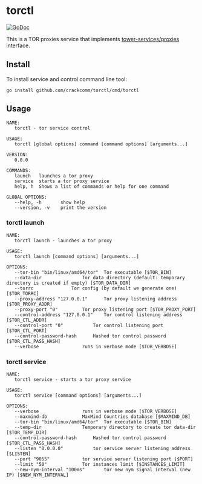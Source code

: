 # torctl

[![GoDoc](https://godoc.org/github.com/crackcomm/torctl?status.svg)](https://godoc.org/github.com/crackcomm/torctl)

This is a TOR proxies service that implements [tower-services/proxies](https://github.com/tower-services/proxies) interface.

## Install

To install service and control command line tool:

```
go install github.com/crackcomm/torctl/cmd/torctl
```

## Usage

```
NAME:
   torctl - tor service control

USAGE:
   torctl [global options] command [command options] [arguments...]

VERSION:
   0.0.0

COMMANDS:
   launch	launches a tor proxy
   service	starts a tor proxy service
   help, h	Shows a list of commands or help for one command

GLOBAL OPTIONS:
   --help, -h		show help
   --version, -v	print the version
```

### torctl launch

```
NAME:
   torctl launch - launches a tor proxy

USAGE:
   torctl launch [command options] [arguments...]

OPTIONS:
   --tor-bin "bin/linux/amd64/tor"	Tor executable [$TOR_BIN]
   --data-dir 				Tor data directory (default: temporary directory is created if empty) [$TOR_DATA_DIR]
   --torrc 				Tor config (by default we generate one) [$TOR_TORRC]
   --proxy-address "127.0.0.1"		Tor proxy listening address [$TOR_PROXY_ADDR]
   --proxy-port "0"			Tor proxy listening port [$TOR_PROXY_PORT]
   --control-address "127.0.0.1"	Tor control listening address [$TOR_CTL_ADDR]
   --control-port "0"			Tor control listening port [$TOR_CTL_PORT]
   --control-password-hash 		Hashed tor control password [$TOR_CTL_PASS_HASH]
   --verbose				runs in verbose mode [$TOR_VERBOSE]
```

### torctl service

```
NAME:
   torctl service - starts a tor proxy service

USAGE:
   torctl service [command options] [arguments...]

OPTIONS:
   --verbose				runs in verbose mode [$TOR_VERBOSE]
   --maxmind-db 			MaxMind Countries database [$MAXMIND_DB]
   --tor-bin "bin/linux/amd64/tor"	Tor executable [$TOR_BIN]
   --temp-dir 				Temporary directory to create tor data-dir [$TOR_TEMP_DIR]
   --control-password-hash 		Hashed tor control password [$TOR_CTL_PASS_HASH]
   --listen "0.0.0.0"			tor service server listening address [$LISTEN]
   --port "9055"			tor service server listening port [$PORT]
   --limit "50"				Tor instances limit [$INSTANCES_LIMIT]
   --new-nym-interval "100ms"		tor new nym signal interval (new IP) [$NEW_NYM_INTERVAL]
```
